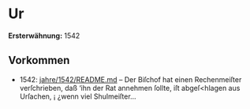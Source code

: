 # Ur

**Ersterwähnung:** 1542

## Vorkommen
- 1542: [jahre/1542/README.md](../jahre/1542/README.md) – Der Biſchof hat einen Rechenmeiſter verſchrieben, daß
‘ihn der Rat annehmen ſollte, iſt abgeſ<hlagen aus Urſachen,
¡ ¿wenn viel Shulmeiſter...
